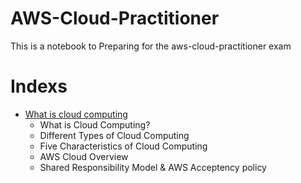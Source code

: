 # AWS-Cloud-Practitioner
This is a notebook to Preparing for the aws-cloud-practitioner exam

# Indexs

- [What is cloud computing](1.Introduction/intro.md)
    - What is Cloud Computing?
    - Different Types of Cloud Computing
    - Five Characteristics of Cloud Computing
    - AWS Cloud Overview
    - Shared Responsibility Model & AWS Acceptency policy